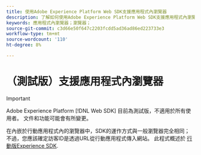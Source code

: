 ```yaml
---
title: 使用Adobe Experience Platform Web SDK支援應用程式內瀏覽器
description: 了解如何使用Adobe Experience Platform Web SDK支援應用程式內瀏覽器。
keywords: 應用程式內瀏覽器；瀏覽器；
source-git-commit: c3d66e50f647c2203fcdd5ad36ad86ed223733e3
workflow-type: tm+mt
source-wordcount: '110'
ht-degree: 8%

---
```



# （測試版）支援應用程式內瀏覽器

>[!IMPORTANT]
>
>Adobe Experience Platform [!DNL Web SDK] 目前為測試版，不適用於所有使用者。 文件和功能可能會有所變更。

在內嵌於行動應用程式內的瀏覽器中，SDK的運作方式與一般瀏覽器完全相同；不過，您應該確定訪客ID是透過URL從行動應用程式傳入網站。 此程式概述於 [行動版Experience SDK](https://experienceleague.adobe.com/docs/mobile-services/ios/sdk-reference-ios/hybrid-app.html).
